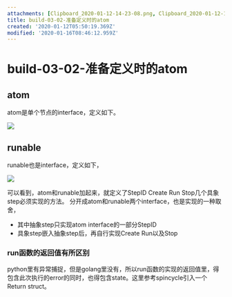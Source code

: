 ```yaml
---
attachments: [Clipboard_2020-01-12-14-23-08.png, Clipboard_2020-01-12-15-19-59.png]
title: build-03-02-准备定义时的atom
created: '2020-01-12T05:50:19.369Z'
modified: '2020-01-16T08:46:12.959Z'
---
```


# build-03-02-准备定义时的atom

## atom

atom是单个节点的interface，定义如下。

![](@attachment/Clipboard_2020-01-12-14-23-08.png)

## runable

runable也是interface，定义如下，

![](@attachment/Clipboard_2020-01-12-15-19-59.png)

可以看到，atom和runable加起来，就定义了StepID Create Run Stop几个具象step必须实现的方法。
分开成atom和runable两个interface，也是实现的一种取舍，
- 其中抽象step只实现atom interface的一部分StepID
- 具象step嵌入抽象step后，再自行实现Create Run以及Stop

### run函数的返回值有所区别

python里有异常捕捉，但是golang里没有，所以run函数的实现的返回值里，得包含此次执行的error的同时，也得包含state。这里参考spincycle引入一个Return struct。
